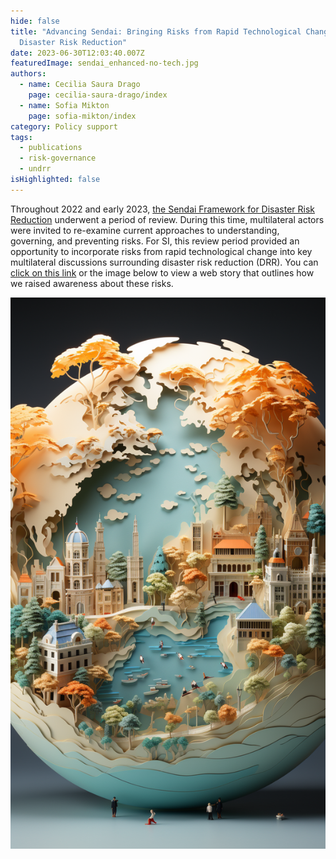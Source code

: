 ```yaml
---
hide: false
title: "Advancing Sendai: Bringing Risks from Rapid Technological Change into
  Disaster Risk Reduction"
date: 2023-06-30T12:03:40.007Z
featuredImage: sendai_enhanced-no-tech.jpg
authors:
  - name: Cecilia Saura Drago
    page: cecilia-saura-drago/index
  - name: Sofia Mikton
    page: sofia-mikton/index
category: Policy support
tags:
  - publications
  - risk-governance
  - undrr
isHighlighted: false
---
```


Throughout 2022 and early 2023, [the Sendai Framework for Disaster Risk Reduction](https://www.undrr.org/publication/sendai-framework-disaster-risk-reduction-2015-2030) underwent a period of review. During this time, multilateral actors were invited to re-examine current approaches to understanding, governing, and preventing risks. For SI, this review period provided an opportunity to incorporate risks from rapid technological change into key multilateral discussions surrounding disaster risk reduction (DRR). You can [click on this link](https://simoninstitute.shorthandstories.com/sendai/index.html) or the image below to view a web story that outlines how we raised awareness about these risks.

[![](cover.png)](https://simoninstitute.shorthandstories.com/sendai/index.html)
